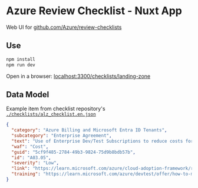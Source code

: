 # Azure Review Checklist - Nuxt App

Web UI for [github.com/Azure/review-checklists](https://github.com/Azure/review-checklists)

## Use

```bash
npm install
npm run dev
```

Open in a browser: [localhost:3300/checklists/landing-zone](http://localhost:3300/checklists/landing-zone) 

## Data Model

Example item from checklist repository's [`./checklists/alz_checklist.en.json`](https://github.com/Azure/review-checklists/tree/main/checklists)

```json
{
  "category": "Azure Billing and Microsoft Entra ID Tenants",
  "subcategory": "Enterprise Agreement",
  "text": "Use of Enterprise Dev/Test Subscriptions to reduce costs for non-production workloads.",
  "waf": "Cost",
  "guid": "5cf9f485-2784-49b3-9824-75d9b8bdb57b",
  "id": "A03.05",
  "severity": "Low",
  "link": "https://learn.microsoft.com/azure/cloud-adoption-framework/ready/landing-zone/design-area/azure-billing-enterprise-agreement#design-considerations",
  "training": "https://learn.microsoft.com/azure/devtest/offer/how-to-manage-monitor-devtest"
}
```